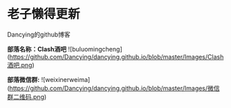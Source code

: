 老子懒得更新
=======
Dancying的github博客


**部落名称：Clash酒吧**
![buluomingcheng] (https://github.com/Dancying/dancying.github.io/blob/master/Images/Clash酒吧.png)

**部落微信群:**
![weixinerweima] (https://github.com/Dancying/dancying.github.io/blob/master/Images/微信群二维码.png)